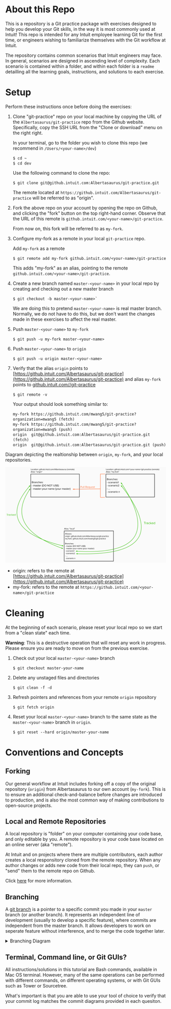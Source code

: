 # About this Repo
This is a repository is a Git practice package with exercises designed to help you develop your Git skills, in the way it is most commonly used at Intuit! This repo is intended for any Intuit employee learning Git for the first time, or engineers wishing to familiarize themselves with the Git workflow at Intuit. 

The repository contains common scenarios that Intuit engineers may face. In general, scenarios are designed in ascending level of complexity. Each scenario is contained within a folder, and within each folder is a `readme` detailling all the learning goals, instructions, and solutions to each exercise.

# Setup
Perform these instructions once before doing the exercises:
1. Clone "git-practice" repo on your local machine by copying the URL of the `Albertasaurus/git-practice` repo from the Github website. Specifically, copy the SSH URL from the "Clone or download" menu on the right right. 

    In your terminal, go to the folder you wish to clone this repo (we recommend in `/Users/<your-name>/dev`)
    ```console
    $ cd ~
    $ cd dev
    ```

    Use the following command to clone the repo:
    ```console
    $ git clone git@github.intuit.com:Albertasaurus/git-practice.git
    ```
    The remote located at `https://github.intuit.com/Albertasaurus/git-practice` will be referred to as "origin".
1. Fork the above repo on your account by opening the repo on Github, and clicking the "fork" button on the top right-hand corner. Observe that the URL of this remote is `github.intuit.com/<your-name>/git-practice`. 

    From now on, this fork will be referred to as `my-fork`. 
1. Configure my-fork as a remote in your local `git-practice` repo. 

    Add `my-fork` as a remote 
    ```console
    $ git remote add my-fork github.intuit.com/<your-name>/git-practice 
    ```
    This adds "my-fork" as an alias, pointing to the remote `github.intuit.com/<your-name>/git-practice`. 
1. Create a new branch named `master-<your-name>` in your local repo by creating and checking out a new master branch
    ```console
    $ git checkout -b master-<your-name>`
    ```
    We are doing this to pretend `master-<your-name>` is real master branch. Normally, we do not have to do this, but we don't want the changes made in these exercises to affect the real master. 
1. Push `master-<your-name>` to `my-fork`
    ```console
    $ git push -u my-fork master-<your-name>
    ```
1. Push `master-<your-name>` to `origin`
    ```console
    $ git push -u origin master-<your-name>
    ```
1. Verify that the alias `origin` points to [https://github.intuit.com/Albertasaurus/git-practice](https://github.intuit.com/Albertasaurus/git-practice) and alias `my-fork` points to [github.intuit.com/<your-name>/git-practice](github.intuit.com/<your-name>/git-practice)

    ```console
    $ git remote -v
    ```

    Your output should look something similar to: 
    ```
    my-fork	https://github.intuit.com/mwang5/git-practice?organization=mwang5 (fetch)
    my-fork	https://github.intuit.com/mwang5/git-practice?organization=mwang5 (push)
    origin	git@github.intuit.com:Albertasaurus/git-practice.git (fetch)
    origin	git@github.intuit.com:Albertasaurus/git-practice.git (push)
    ```

Diagram depicting the realtionship between `origin`, `my-fork`, and your local repositories.

![Git repo setup overview](img/overview_diagram.png)
<!-- (This is the link to edit the diagram: https://app.mural.co/invitation/mural/intuitqboteam/1589302194189?sender=michellewang8970&key=961f09bb-98be-471c-90e8-6d71e6a1dab1) -->
* origin: refers to the remote at [https://github.intuit.com/Albertasaurus/git-practice](https://github.intuit.com/Albertasaurus/git-practice)
* my-fork: refers to the remote at `https://github.intuit.com/<your-name>/git-practice`

# Cleaning 
At the beginning of each scenario, please reset your local repo so we start from a "clean state" each time. 

**Warning**: This is a destructive operation that will reset any work in progress. Please ensure you are ready to move on from the previous exercise. 

1. Check out your local `master-<your-name>` branch
    ```console
    $ git checkout master-your-name
    ```
1. Delete any unstaged files and directories 
    ```console
    $ git clean -f -d 
    ```
1. Refresh pointers and references from your remote `origin` repository 
    ```console
    $ git fetch origin
    ```
1. Reset your local `master-<your-name>` branch to the same state as the `master-<your-name>` branch in `origin`.
    ```console
    $ git reset --hard origin/master-your-name
    ```

# Conventions and Concepts 
## Forking
Our general workflow at Intuit includes forking off a copy of the original repository (`origin`) from Albertasaurus to our own account (`my-fork`). This is to ensure an additional check-and-balance before changes are introduced to production, and is also the most common way of making contributions to open-source projects. 

## Local and Remote Repositories 
A local repository is "folder" on your computer containing your code base, and only editable by you. A remote repository is your code base located on an online server (aka "remote").

At Intuit and on projects where there are multiple contributors, each author creates a local responsitory cloned from the remote repository. When any author changes or adds new code from their local repo, they can `push`, or "send" them to the remote repo on Github.

Click [here](https://www.intertech.com/Blog/introduction-to-git-concepts/) for more information.

## Branching 
A [git branch](https://www.atlassian.com/git/tutorials/using-branches) is a pointer to a specific commit you made in your `master` branch (or another branch). It represents an independent line of development (usually to develop a specific feature), where commits are independent from the master branch. It allows developers to work on seperate feature without interference, and to merge the code together later. 
<details>
<summary>Branching Diagram</summary>

```
     E feature1
    /
A---B---C---D master
         \
          F feature2 
```
</details>

## Terminal, Command line, or Git GUIs?
All instructions/solutions in this tutorial are Bash commands, available in Mac OS terminal. However, many of the same operations can be performed with different commands, on different operating systems, or with Git GUIs such as Tower or Sourcetree. 

What's important is that you are able to use your tool of choice to verify that your commit log matches the commit diagrams provided in each quesiton.
